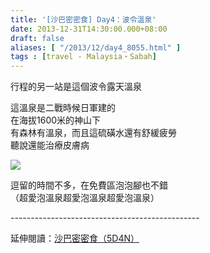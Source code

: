 ```yaml
---
title: '[沙巴密密食] Day4：波令溫泉'
date: 2013-12-31T14:30:00.000+08:00
draft: false
aliases: [ "/2013/12/day4_8055.html" ]
tags : [travel - Malaysia・Sabah]
---
```


行程的另一站是這個波令露天溫泉  
  
這溫泉是二戰時候日軍建的  
在海拔1600米的神山下  
有森林有溫泉，而且這硫磺水還有舒緩疲勞  
聽說還能治療皮膚病  

[![](https://3.bp.blogspot.com/-J6_gd5aLA0Y/XCh6JHbvU4I/AAAAAAAADFo/tpf7zEd1x_4iVvGfGH8-53Ig0tZjt2sQACLcBGAs/s640/71.jpg)](https://3.bp.blogspot.com/-J6_gd5aLA0Y/XCh6JHbvU4I/AAAAAAAADFo/tpf7zEd1x_4iVvGfGH8-53Ig0tZjt2sQACLcBGAs/s1600/71.jpg)

逗留的時間不多，在免費區泡泡腳也不錯  
（超愛泡溫泉超愛泡溫泉超愛泡溫泉）  
  
\-----------------------------------------------  
  
延伸閱讀：[沙巴密密食（5D4N）](http://www.hidie.net/2014/01/5d4n.html)